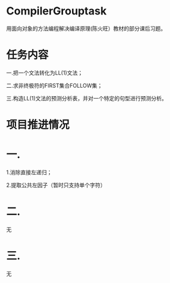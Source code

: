 CompilerGrouptask
=================
用面向对象的方法编程解决编译原理(陈火旺）教材的部分课后习题。

任务内容
=================
一.把一个文法转化为LL(1)文法；

二.求非终极符的FIRST集合FOLLOW集；

三.构造LL(1)文法的预测分析表，并对一个特定的句型进行预测分析。

项目推进情况
=================
一.
=================
1.消除直接左递归；

 2.提取公共左因子（暂时只支持单个字符）
   
二.
=================
无

三.
=================
无
